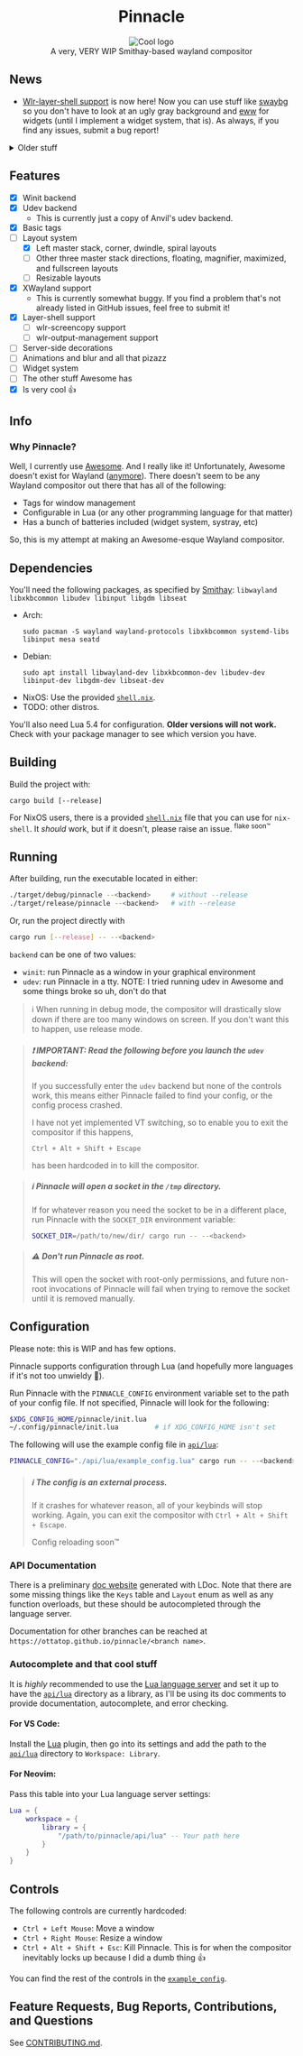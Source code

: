 # <div align="center">Pinnacle</div>
<div align="center">
    <picture>
        <source media="(prefers-color-scheme: dark)" srcset="/assets/cool_logo_dark_theme.png">
        <source media="(prefers-color-scheme: light)" srcset="/assets/cool_logo_light_theme.png">
        <img alt="Cool logo" src="/assets/cool_logo_dark_theme.png">
    </picture>
</div>

<div align="center">
    A very, VERY WIP Smithay-based wayland compositor
</div>

## News
- [Wlr-layer-shell support](https://github.com/Ottatop/pinnacle/pull/45) is now here!
Now you can use stuff like [swaybg](https://github.com/swaywm/swaybg) so you don't have
to look at an ugly gray background and [eww](https://github.com/elkowar/eww)
for widgets (until I implement a widget system, that is). As always, if you find any
issues, submit a bug report!

<details>

<summary>Older stuff</summary>

- We now have XWayland support as of [#34](https://github.com/Ottatop/pinnacle/pull/34)!
It's currently not that polished right now because I got bored of working on it and I want
to work on other aspects of Pinnacle, but it should be at least *usable*.

</details>

## Features
- [x] Winit backend
- [x] Udev backend
    - This is currently just a copy of Anvil's udev backend.
- [x] Basic tags
- [ ] Layout system
    - [x] Left master stack, corner, dwindle, spiral layouts
    - [ ] Other three master stack directions, floating, magnifier, maximized, and fullscreen layouts
    - [ ] Resizable layouts
- [x] XWayland support
    - This is currently somewhat buggy. If you find a problem that's not already listed in GitHub issues, feel free to submit it!
- [x] Layer-shell support
    - [ ] wlr-screencopy support
    - [ ] wlr-output-management support
- [ ] Server-side decorations
- [ ] Animations and blur and all that pizazz
- [ ] Widget system
- [ ] The other stuff Awesome has
- [x] Is very cool :thumbsup:

## Info
### Why Pinnacle?
Well, I currently use [Awesome](https://github.com/awesomeWM/awesome). And I really like it! Unfortunately, Awesome doesn't exist for Wayland ([anymore](http://way-cooler.org/blog/2020/01/09/way-cooler-post-mortem.html)). There doesn't seem to be any Wayland compositor out there that has all of the following:
- Tags for window management
- Configurable in Lua (or any other programming language for that matter)
- Has a bunch of batteries included (widget system, systray, etc)

So, this is my attempt at making an Awesome-esque Wayland compositor.

## Dependencies
You'll need the following packages, as specified by [Smithay](https://github.com/Smithay/smithay):
`libwayland libxkbcommon libudev libinput libgdm libseat`
- Arch:
    ```
    sudo pacman -S wayland wayland-protocols libxkbcommon systemd-libs libinput mesa seatd
    ```
- Debian:
    ```
    sudo apt install libwayland-dev libxkbcommon-dev libudev-dev libinput-dev libgdm-dev libseat-dev
    ```
- NixOS: Use the provided [`shell.nix`](shell.nix).
- TODO: other distros.

You'll also need Lua 5.4 for configuration. **Older versions will not work.** Check with your package manager to see which version you have.

## Building
Build the project with:
```
cargo build [--release]
```

For NixOS users, there is a provided [`shell.nix`](shell.nix) file that you can use for `nix-shell`.
It *should* work, but if it doesn't, please raise an issue. <sup>flake soon:tm:</sup>

## Running
After building, run the executable located in either:
```sh
./target/debug/pinnacle --<backend>     # without --release
./target/release/pinnacle --<backend>   # with --release
```

Or, run the project directly with 
```sh
cargo run [--release] -- --<backend>
```

`backend` can be one of two values:

- `winit`: run Pinnacle as a window in your graphical environment
- `udev`: run Pinnacle in a tty. NOTE: I tried running udev in Awesome and some things broke so uh, don't do that

> :information_source: When running in debug mode, the compositor will drastically slow down
> if there are too many windows on screen. If you don't want this to happen, use release mode.

> ##### :exclamation: IMPORTANT: Read the following before you launch the `udev` backend:
> If you successfully enter the `udev` backend but none of the controls work, this means either Pinnacle
failed to find your config, or the config process crashed.
> 
> I have not yet implemented VT switching, so to enable you to exit the compositor if this happens,
> ```
> Ctrl + Alt + Shift + Escape
> ```
> has been hardcoded in to kill the compositor.

> ##### :information_source: Pinnacle will open a socket in the `/tmp` directory.
> If for whatever reason you need the socket to be in a different place, run Pinnacle with
> the `SOCKET_DIR` environment variable:
> ```sh
> SOCKET_DIR=/path/to/new/dir/ cargo run -- --<backend>
> ```

> ##### :warning: Don't run Pinnacle as root.
> This will open the socket with root-only permissions, and future non-root invocations
of Pinnacle will fail when trying to remove the socket until it is removed manually.

## Configuration
Please note: this is WIP and has few options.

Pinnacle supports configuration through Lua (and hopefully more languages if it's not too unwieldy :crab:).

Run Pinnacle with the `PINNACLE_CONFIG` environment variable set to the path of your config file. If not specified, Pinnacle will look for the following: 
```sh
$XDG_CONFIG_HOME/pinnacle/init.lua
~/.config/pinnacle/init.lua         # if XDG_CONFIG_HOME isn't set
```
The following will use the example config file in [`api/lua`](api/lua):
```sh
PINNACLE_CONFIG="./api/lua/example_config.lua" cargo run -- --<backend>
```

> ##### :information_source: The config is an external process.
> If it crashes for whatever reason, all of your keybinds will stop working.
> Again, you can exit the compositor with `Ctrl + Alt + Shift + Escape`.
>
> Config reloading soon:tm:

### API Documentation
There is a preliminary [doc website](https://ottatop.github.io/pinnacle/main) generated with LDoc.
Note that there are some missing things like the `Keys` table and `Layout` enum
as well as any function overloads, but these should be autocompleted through the language server.

Documentation for other branches can be reached at `https://ottatop.github.io/pinnacle/<branch name>`.

### Autocomplete and that cool stuff
It is *highly* recommended to use the [Lua language server](https://github.com/LuaLS/lua-language-server)
and set it up to have the [`api/lua`](api/lua) directory as a library, as I'll be using
its doc comments to provide documentation, autocomplete, and error checking.

#### For VS Code:
Install the [Lua](https://marketplace.visualstudio.com/items?itemName=sumneko.lua) plugin, then go into
its settings and add the path to the [`api/lua`](api/lua) directory to `Workspace: Library`.

#### For Neovim:
Pass this table into your Lua language server settings:
```lua
Lua = {
    workspace = {
        library = {
            "/path/to/pinnacle/api/lua" -- Your path here
        }
    }
}
```

## Controls
The following controls are currently hardcoded:

- `Ctrl + Left Mouse`: Move a window
- `Ctrl + Right Mouse`: Resize a window
- `Ctrl + Alt + Shift + Esc`: Kill Pinnacle. This is for when the compositor inevitably
locks up because I did a dumb thing :thumbsup:

You can find the rest of the controls in the [`example_config`](api/lua/example_config.lua).

## Feature Requests, Bug Reports, Contributions, and Questions
See [CONTRIBUTING.md](CONTRIBUTING.md).
